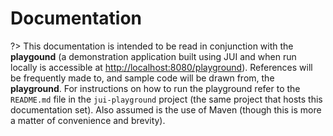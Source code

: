 # Documentation

?> This documentation is intended to be read in conjunction with the **playgound** (a demonstration application built using JUI and when run locally is accessible at [http://localhost:8080/playground](http://localhost:8080/playground)). References will be frequently made to, and sample code will be drawn from, the **playground**. For instructions on how to run the playground refer to the `README.md` file in the `jui-playground` project (the same project that hosts this documentation set). Also assumed is the use of Maven (though this is more a matter of convenience and brevity).